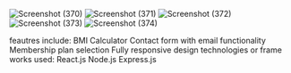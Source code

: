![Screenshot (370)](https://github.com/user-attachments/assets/cde6b46f-71bd-4c52-8fdc-d6cb6a3840d8)
![Screenshot (371)](https://github.com/user-attachments/assets/4794fd2b-df3f-4c35-b12e-ba6865921ae3)
![Screenshot (372)](https://github.com/user-attachments/assets/a435b1b8-61cc-410f-8216-338d41123648)
![Screenshot (373)](https://github.com/user-attachments/assets/5de0b682-b4bc-4aff-abf1-397d4d5b1c6f)
![Screenshot (374)](https://github.com/user-attachments/assets/73fd816e-367c-43be-abd5-f8ca2cef40f5)


feautres include:
BMI Calculator
Contact form with email functionality
Membership plan selection
Fully responsive design
technologies or frame works used:
React.js
Node.js
Express.js
